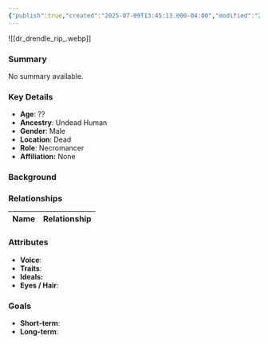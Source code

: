 ```yaml
---
{"publish":true,"created":"2025-07-09T13:45:13.000-04:00","modified":"2025-07-09T13:56:02.000-04:00","cssclasses":""}
---
```



![[dr_drendle_rip_.webp]]
### Summary
No summary available.

### Key Details
- **Age**: ??
- **Ancestry**: Undead Human
- **Gender**: Male
- **Location**: Dead
- **Role**: Necromancer
- **Affiliation:** None

### Background


### Relationships

| Name  | Relationship |
| ----- | ------------ |

### Attributes
- **Voice**:
- **Traits**:  
- **Ideals:**
- **Eyes / Hair**:  

### Goals
- **Short-term**:  
- **Long-term**:  
